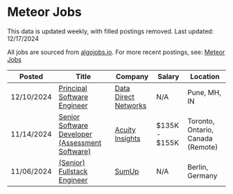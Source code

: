 # Meteor Jobs

This data is updated weekly, with filled postings removed. Last updated: 12/17/2024

All jobs are sourced from [algojobs.io](https://algojobs.io/). For more recent postings, see: [Meteor Jobs](https://algojobs.io/jobs/meteor)

| Posted | Title | Company | Salary | Location |
| --- | --- | --- | --- | --- |
| 12/10/2024 | [Principal Software Engineer](https://algojobs.io/jobs/2556878) | [Data Direct Networks](https://algojobs.io/company/ddn/) | N/A | Pune, MH, IN |
| 11/14/2024 | [Senior Software Developer (Assessment Software)](https://algojobs.io/jobs/2200810) | [Acuity Insights](https://algojobs.io/company/acuity-insights/) | $135K - $155K | Toronto, Ontario, Canada (Remote) |
| 11/06/2024 | [(Senior) Fullstack Engineer](https://algojobs.io/jobs/2148477) | [SumUp](https://algojobs.io/company/sumup/) | N/A | Berlin, Germany |